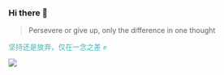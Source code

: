 ### Hi there 👋

> Persevere or give up, only the difference in one thought

<font color="#3eb4b7">坚持还是放弃，仅在一念之差 ✊</font>

![](https://s1.ax1x.com/2020/05/09/YQfUMD.jpg)

<!--
**GauharChan/GauharChan** is a ✨ _special_ ✨ repository because its `README.md` (this file) appears on your GitHub profile.

Here are some ideas to get you started:

- 🔭 I’m currently working on ...
- 🌱 I’m currently learning ...
- 👯 I’m looking to collaborate on ...
- 🤔 I’m looking for help with ...
- 💬 Ask me about ...
- 📫 How to reach me: ...
- 😄 Pronouns: ...
- ⚡ Fun fact: ...
-->
